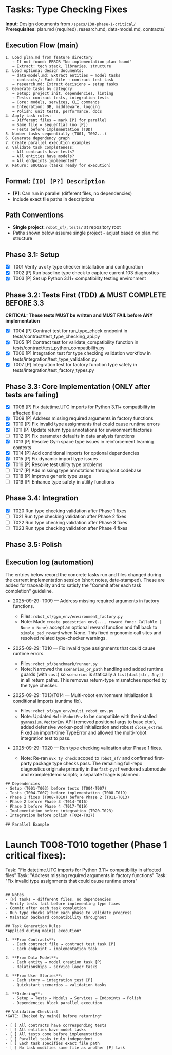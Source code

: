 # Tasks: Type Checking Fixes

**Input**: Design documents from `/specs/138-phase-1-critical/`
**Prerequisites**: plan.md (required), research.md, data-model.md, contracts/

## Execution Flow (main)
```
1. Load plan.md from feature directory
   → If not found: ERROR "No implementation plan found"
   → Extract: tech stack, libraries, structure
2. Load optional design documents:
   → data-model.md: Extract entities → model tasks
   → contracts/: Each file → contract test task
   → research.md: Extract decisions → setup tasks
3. Generate tasks by category:
   → Setup: project init, dependencies, linting
   → Tests: contract tests, integration tests
   → Core: models, services, CLI commands
   → Integration: DB, middleware, logging
   → Polish: unit tests, performance, docs
4. Apply task rules:
   → Different files = mark [P] for parallel
   → Same file = sequential (no [P])
   → Tests before implementation (TDD)
5. Number tasks sequentially (T001, T002...)
6. Generate dependency graph
7. Create parallel execution examples
8. Validate task completeness:
   → All contracts have tests?
   → All entities have models?
   → All endpoints implemented?
9. Return: SUCCESS (tasks ready for execution)
```

## Format: `[ID] [P?] Description`
- **[P]**: Can run in parallel (different files, no dependencies)
- Include exact file paths in descriptions

## Path Conventions
- **Single project**: `robot_sf/`, `tests/` at repository root
- Paths shown below assume single project - adjust based on plan.md structure

## Phase 3.1: Setup
- [x] T001 Verify uvx ty type checker installation and configuration
- [x] T002 [P] Run baseline type check to capture current 103 diagnostics
- [x] T003 [P] Set up Python 3.11+ compatibility testing environment

## Phase 3.2: Tests First (TDD) ⚠️ MUST COMPLETE BEFORE 3.3
**CRITICAL: These tests MUST be written and MUST FAIL before ANY implementation**
- [x] T004 [P] Contract test for run_type_check endpoint in tests/contract/test_type_checking_api.py
- [x] T005 [P] Contract test for validate_compatibility function in tests/contract/test_python_compatibility.py
- [x] T006 [P] Integration test for type checking validation workflow in tests/integration/test_type_validation.py
- [x] T007 [P] Integration test for factory function type safety in tests/integration/test_factory_types.py

## Phase 3.3: Core Implementation (ONLY after tests are failing)
- [x] T008 [P] Fix datetime.UTC imports for Python 3.11+ compatibility in affected files
- [x] T009 [P] Address missing required arguments in factory functions
- [x] T010 [P] Fix invalid type assignments that could cause runtime errors
- [x] T011 [P] Update return type annotations for environment factories
- [ ] T012 [P] Fix parameter defaults in data analysis functions
- [x] T013 [P] Resolve Gym space type issues in reinforcement learning contexts
- [x] T014 [P] Add conditional imports for optional dependencies
- [x] T015 [P] Fix dynamic import type issues
- [x] T016 [P] Resolve test utility type problems
- [ ] T017 [P] Add missing type annotations throughout codebase
- [ ] T018 [P] Improve generic type usage
- [ ] T019 [P] Enhance type safety in utility functions

## Phase 3.4: Integration
- [x] T020 Run type checking validation after Phase 1 fixes
- [ ] T021 Run type checking validation after Phase 2 fixes
- [ ] T022 Run type checking validation after Phase 3 fixes
- [ ] T023 Run type checking validation after Phase 4 fixes

## Phase 3.5: Polish

## Execution log (automation)

The entries below record the concrete tasks run and files changed during the
current implementation session (short notes, date-stamped). These are added
for traceability and to satisfy the "Commit after each task completion"
guideline.

- 2025-09-29: T009 — Address missing required arguments in factory functions.
   - Files: `robot_sf/gym_env/environment_factory.py`
   - Note: Made `create_pedestrian_env(..., reward_func: Callable | None = None)`
      accept an optional reward function and fall back to `simple_ped_reward`
      when None. This fixed ergonomic call sites and resolved related
      type-checker warnings.

- 2025-09-29: T010 — Fix invalid type assignments that could cause runtime
   errors.
   - Files: `robot_sf/benchmark/runner.py`
   - Note: Narrowed the `scenarios_or_path` handling and added runtime guards
      (with `cast`) so `scenarios` is statically a `list[dict[str, Any]]` in
      all return paths. This removes return-type mismatches reported by the
      type checker.

- 2025-09-29: T013/T014 — Multi-robot environment initialization & conditional
   imports (runtime fix).
   - Files: `robot_sf/gym_env/multi_robot_env.py`
   - Note: Updated `MultiRobotEnv` to be compatible with the installed
      `gymnasium.VectorEnv` API (removed positional args to base ctor), added
      defensive worker-pool initialization and robust `close_extras`. Fixed
      an import-time TypeError and allowed the multi-robot integration test to
      pass.

- 2025-09-29: T020 — Run type checking validation after Phase 1 fixes.
   - Note: Re-ran `uvx ty check` scoped to `robot_sf/` and confirmed
      first-party package type checks pass. The remaining full-repo
      diagnostics originate primarily in the `fast-pysf` vendored submodule
      and example/demo scripts; a separate triage is planned.

```
## Dependencies
- Setup (T001-T003) before tests (T004-T007)
- Tests (T004-T007) before implementation (T008-T019)
- Phase 1 fixes (T008-T010) before Phase 2 (T011-T013)
- Phase 2 before Phase 3 (T014-T016)
- Phase 3 before Phase 4 (T017-T019)
- Implementation before integration (T020-T023)
- Integration before polish (T024-T027)

## Parallel Example
```
# Launch T008-T010 together (Phase 1 critical fixes):
Task: "Fix datetime.UTC imports for Python 3.11+ compatibility in affected files"
Task: "Address missing required arguments in factory functions"
Task: "Fix invalid type assignments that could cause runtime errors"
```

## Notes
- [P] tasks = different files, no dependencies
- Verify tests fail before implementing type fixes
- Commit after each task completion
- Run type checks after each phase to validate progress
- Maintain backward compatibility throughout

## Task Generation Rules
*Applied during main() execution*

1. **From Contracts**:
   - Each contract file → contract test task [P]
   - Each endpoint → implementation task

2. **From Data Model**:
   - Each entity → model creation task [P]
   - Relationships → service layer tasks

3. **From User Stories**:
   - Each story → integration test [P]
   - Quickstart scenarios → validation tasks

4. **Ordering**:
   - Setup → Tests → Models → Services → Endpoints → Polish
   - Dependencies block parallel execution

## Validation Checklist
*GATE: Checked by main() before returning*

- [ ] All contracts have corresponding tests
- [ ] All entities have model tasks
- [ ] All tests come before implementation
- [ ] Parallel tasks truly independent
- [ ] Each task specifies exact file path
- [ ] No task modifies same file as another [P] task